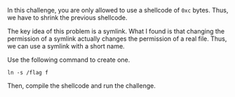 In this challenge, you are only allowed to use a shellcode of `0xc` bytes.
Thus, we have to shrink the previous shellcode.

The key idea of this problem is a symlink.
What I found is that changing the permission of a symlink actually changes the permission of a real file.
Thus, we can use a symlink with a short name.

Use the following command to create one.
```
ln -s /flag f
```

Then, compile the shellcode and run the challenge.
